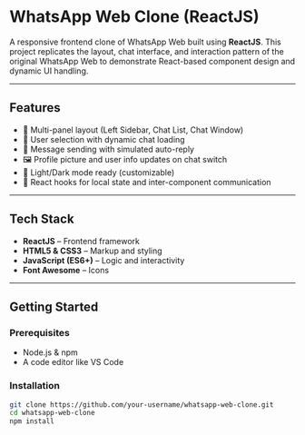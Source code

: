 #  WhatsApp Web Clone (ReactJS)

A responsive frontend clone of WhatsApp Web built using **ReactJS**. This project replicates the layout, chat interface, and interaction pattern of the original WhatsApp Web to demonstrate React-based component design and dynamic UI handling.

---

##  Features

- 📂 Multi-panel layout (Left Sidebar, Chat List, Chat Window)
- 🧍 User selection with dynamic chat loading
- 💬 Message sending with simulated auto-reply
- 🖼️ Profile picture and user info updates on chat switch
- 🌙 Light/Dark mode ready (customizable)
- 🧠 React hooks for local state and inter-component communication

---

##  Tech Stack

- **ReactJS** – Frontend framework
- **HTML5 & CSS3** – Markup and styling
- **JavaScript (ES6+)** – Logic and interactivity
- **Font Awesome** – Icons

---

##  Getting Started

###  Prerequisites

- Node.js & npm 
- A code editor like VS Code

###  Installation

```bash
git clone https://github.com/your-username/whatsapp-web-clone.git
cd whatsapp-web-clone
npm install
